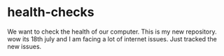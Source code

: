 # health-checks
We want to check the health of our computer.
This is my new repository.
wow its 18th july and I am facing a lot of internet issues.
Just tracked the new issues.
